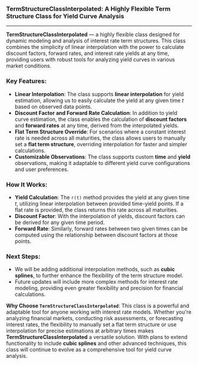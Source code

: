 ### **TermStructureClassInterpolated: A Highly Flexible Term Structure Class for Yield Curve Analysis**

---

**TermStructureClassInterpolated** — a highly flexible class designed for dynamic modeling and analysis of interest rate term structures. This class combines the simplicity of linear interpolation with the power to calculate discount factors, forward rates, and interest rate yields at any time, providing users with robust tools for analyzing yield curves in various market conditions.

### **Key Features**:
- **Linear Interpolation**: The class supports **linear interpolation** for yield estimation, allowing us to easily calculate the yield at any given time $t$ based on observed data points.
- **Discount Factor and Forward Rate Calculation**: In addition to yield curve estimation, the class enables the calculation of **discount factors** and **forward rates** at any time, derived from the interpolated yields.
- **Flat Term Structure Override**: For scenarios where a constant interest rate is needed across all maturities, the class allows users to manually set a **flat term structure**, overriding interpolation for faster and simpler calculations.
- **Customizable Observations**: The class supports custom **time** and **yield** observations, making it adaptable to different yield curve configurations and user preferences.

### **How It Works**:
- **Yield Calculation**: The `r(t)` method provides the yield at any given time $t$, utilizing linear interpolation between provided time-yield points. If a flat rate is provided, the class returns this rate across all maturities.
- **Discount Factor**: With the interpolation of yields, discount factors can be derived for any given time period.
- **Forward Rate**: Similarly, forward rates between two given times can be computed using the relationship between discount factors at those points.

### **Next Steps**:
- We will be adding additional interpolation methods, such as **cubic splines**, to further enhance the flexibility of the term structure model.
- Future updates will include more complex methods for interest rate modeling, providing even greater flexibility and precision for financial calculations.

**Why Choose `TermStructureClassInterpolated`**:
This class is a powerful and adaptable tool for anyone working with interest rate models. Whether you're analyzing financial markets, conducting risk assessments, or forecasting interest rates, the flexibility to manually set a flat term structure or use interpolation for precise estimations at arbitrary times makes **TermStructureClassInterpolated** a versatile solution. With plans to extend functionality to include **cubic splines** and other advanced techniques, this class will continue to evolve as a comprehensive tool for yield curve analysis.
